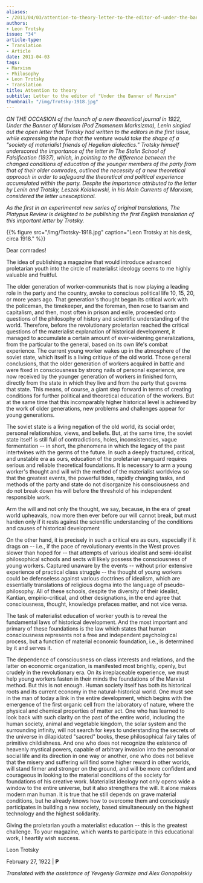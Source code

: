 ```yaml
---
aliases:
- /2011/04/03/attention-to-theory-letter-to-the-editor-of-under-the-banner-of-marxism
authors:
- Leon Trotsky
issue: "34"
article-type:
- Translation
- Article
date: 2011-04-03
tags:
- Marxism
- Philosophy
- Leon Trotsky
- Translation
title: Attention to theory
subtitle: Letter to the editor of "Under the Banner of Marxism"
thumbnail: "/img/Trotsky-1918.jpg"
---
```


_ON THE OCCASION of the launch of a new theoretical journal in 1922, *Under the Banner of Marxism* (*Pod Znamenem Marksizma*), Lenin singled out the open letter that Trotsky had written to the editors in the first issue, while expressing the hope that the venture would take the shape of a "society of materialist friends of Hegelian dialectics." Trotsky himself underscored the importance of the letter in *The Stalin School of Falsification* (1937), which, in pointing to the difference between the changed conditions of education of the younger members of the party from that of their older comrades, outlined the necessity of a new theoretical approach in order to safeguard the theoretical and political experience accumulated within the party. Despite the importance attributed to the letter by Lenin and Trotsky, Leszek Kolakowski, in his *Main Currents of Marxism*, considered the letter unexceptional._

_As the first in an experimental new series of original translations, *The Platypus Review* is delighted to be publishing the first English translation of this important letter by Trotsky._

{{% figure src="/img/Trotsky-1918.jpg" caption="Leon Trotsky at his desk, circa 1918." %}}

Dear comrades!

The idea of publishing a magazine that would introduce advanced proletarian youth into the circle of materialist ideology seems to me highly valuable and fruitful.

The older generation of worker-communists that is now playing a leading role in the party and the country, awoke to conscious political life 10, 15, 20, or more years ago. That generation's thought began its critical work with the policeman, the timekeeper, and the foreman, then rose to tsarism and capitalism, and then, most often in prison and exile, proceeded onto questions of the philosophy of history and scientific understanding of the world. Therefore, before the revolutionary proletarian reached the critical questions of the materialist explanation of historical development, it managed to accumulate a certain amount of ever-widening generalizations, from the particular to the general, based on its own life's combat experience. The current young worker wakes up in the atmosphere of the soviet state, which itself is a living critique of the old world. Those general conclusions, that the older generation of workers acquired in battle and were fixed in consciousness by strong nails of personal experience, are now received by the younger generation of workers in finished form, directly from the state in which they live and from the party that governs that state. This means, of course, a giant step forward in terms of creating conditions for further political and theoretical education of the workers. But at the same time that this incomparably higher historical level is achieved by the work of older generations, new problems and challenges appear for young generations.

The soviet state is a living negation of the old world, its social order, personal relationships, views, and beliefs. But, at the same time, the soviet state itself is still full of contradictions, holes, inconsistencies, vague fermentation -- in short, the phenomena in which the legacy of the past intertwines with the germs of the future. In such a deeply fractured, critical, and unstable era as ours, education of the proletarian vanguard requires serious and reliable theoretical foundations. It is necessary to arm a young worker's thought and will with the method of the materialist worldview so that the greatest events, the powerful tides, rapidly changing tasks, and methods of the party and state do not disorganize his consciousness and do not break down his will before the threshold of his independent responsible work.

Arm the will and not only the thought, we say, because, in the era of great world upheavals, now more then ever before our will cannot break, but must harden only if it rests against the scientific understanding of the conditions and causes of historical development

On the other hand, it is precisely in such a critical era as ours, especially if it drags on -- i.e., if the pace of revolutionary events in the West proves slower than hoped for -- that attempts of various idealist and semi-idealist philosophical schools and sects will likely possess the consciousness of young workers. Captured unaware by the events -- without prior extensive experience of practical class struggle -- the thought of young workers could be defenseless against various doctrines of idealism, which are essentially translations of religious dogma into the language of pseudo-philosophy. All of these schools, despite the diversity of their idealist, Kantian, empirio-critical, and other designations, in the end agree that consciousness, thought, knowledge prefaces matter, and not vice versa.

The task of materialist education of worker youth is to reveal the fundamental laws of historical development. And the most important and primary of these foundations is the law which states that human consciousness represents not a free and independent psychological process, but a function of material economic foundation, i.e., is determined by it and serves it.

The dependence of consciousness on class interests and relations, and the latter on economic organization, is manifested most brightly, openly, but crudely in the revolutionary era. On its irreplaceable experience, we must help young workers fasten in their minds the foundations of the Marxist method. But this is not enough. Human society itself has both its historical roots and its current economy in the natural-historical world. One must see in the man of today a link in the entire development, which begins with the emergence of the first organic cell from the laboratory of nature, where the physical and chemical properties of matter act. One who has learned to look back with such clarity on the past of the entire world, including the human society, animal and vegetable kingdom, the solar system and the surrounding infinity, will not search for keys to understanding the secrets of the universe in dilapidated "sacred" books, these philosophical fairy tales of primitive childishness. And one who does not recognize the existence of heavenly mystical powers, capable of arbitrary invasion into the personal or social life and its direction in one way or another, one who does not believe that the misery and suffering will find some higher reward in other worlds, will stand firmer and stronger on the ground, and will be more confident and courageous in looking to the material conditions of the society for foundations of his creative work. Materialist ideology not only opens wide a window to the entire universe, but it also strengthens the will. It alone makes modern man human. It is true that he still depends on grave material conditions, but he already knows how to overcome them and consciously participates in building a new society, based simultaneously on the highest technology and the highest solidarity.

Giving the proletarian youth a materialist education -- this is the greatest challenge. To your magazine, which wants to participate in this educational work, I heartily wish success.

Leon Trotsky

February 27, 1922 | **P**

*Translated with the assistance of Yevgeniy Garmize and Alex Gonopolskiy*
